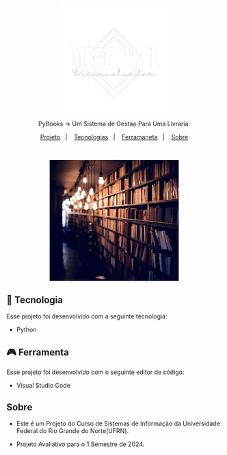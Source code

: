 <p align="center">
  <img alt="Logo de Diêgo Axel" src="imgs_README/img_logo_Axel.png" width="250px" />
</p>

<p align="center">
PyBooks -> Um Sistema de Gestao Para Uma Livraria. 
</p>

<p align="center">
  <a href="#-projeto">Projeto</a>&nbsp;&nbsp;&nbsp;|&nbsp;&nbsp;&nbsp;
  <a href="#-tecnologia">Tecnologias</a>&nbsp;&nbsp;&nbsp;|&nbsp;&nbsp;&nbsp;
  <a href="#-ferramenta">Ferramaneta</a>&nbsp;&nbsp;&nbsp;|&nbsp;&nbsp;&nbsp;
  <a href="#-sobre">Sobre</a>
</p>
<br>
<p align="center">
  <img alt="Preview do projeto desenvolvido." src="imgs_README/livraria.png" width="60%">
</p>

## 🚀 Tecnologia

Esse projeto foi desenvolvido com a seguinte tecnologia:

- Python

## 🎮 Ferramenta
Esse projeto foi desenvolvido com o seguinte editor de código:

- Visual Studio Code

## Sobre

- Este é um Projeto do Curso de Sistemas de Informação da Universidade Federal do Rio Grande do Norte(UFRN).

- Projeto Avaliativo para o 1 Semestre de 2024.